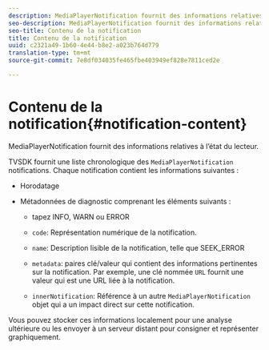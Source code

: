 ```yaml
---
description: MediaPlayerNotification fournit des informations relatives à l’état du lecteur.
seo-description: MediaPlayerNotification fournit des informations relatives à l’état du lecteur.
seo-title: Contenu de la notification
title: Contenu de la notification
uuid: c2321a49-1b60-4e44-b8e2-a023b764d779
translation-type: tm+mt
source-git-commit: 7e8df034035fe465fbe403949ef828e7811ced2e

---
```



# Contenu de la notification{#notification-content}

MediaPlayerNotification fournit des informations relatives à l’état du lecteur.

TVSDK fournit une liste chronologique des `MediaPlayerNotification` notifications. Chaque notification contient les informations suivantes :

* Horodatage
* Métadonnées de diagnostic comprenant les éléments suivants :

   * tapez INFO, WARN ou ERROR
   * `code`: Représentation numérique de la notification.
   * `name`: Description lisible de la notification, telle que SEEK_ERROR
   * `metadata`: paires clé/valeur qui contient des informations pertinentes sur la notification. Par exemple, une clé nommée `URL` fournit une valeur qui est une URL liée à la notification.

   * `innerNotification`: Référence à un autre `MediaPlayerNotification` objet qui a un impact direct sur cette notification.

Vous pouvez stocker ces informations localement pour une analyse ultérieure ou les envoyer à un serveur distant pour consigner et représenter graphiquement.

